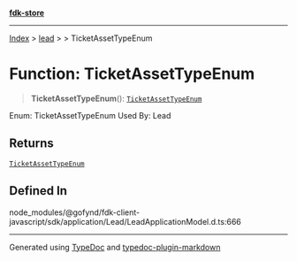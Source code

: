 [**fdk-store**](../../../README.md)
***

[Index](../../../API.md) > [lead](../../README.md) > [<internal>](../README.md) > TicketAssetTypeEnum

# Function: TicketAssetTypeEnum

> **TicketAssetTypeEnum**(): [`TicketAssetTypeEnum`](../type-aliases/type-alias.TicketAssetTypeEnum.md)

Enum: TicketAssetTypeEnum Used By: Lead

## Returns

[`TicketAssetTypeEnum`](../type-aliases/type-alias.TicketAssetTypeEnum.md)

## Defined In

node\_modules/@gofynd/fdk-client-javascript/sdk/application/Lead/LeadApplicationModel.d.ts:666

***
Generated using [TypeDoc](https://typedoc.org/) and [typedoc-plugin-markdown](https://www.npmjs.com/package/typedoc-plugin-markdown)

